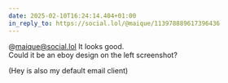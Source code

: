```yaml
---
date: 2025-02-10T16:24:14.404+01:00
in_reply_to: https://social.lol/@maique/113978889617396436
---
```


@maique@social.lol It looks good.  
Could it be an eboy design on the left screenshot?  

(Hey is also my default email client)
